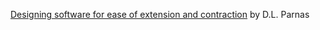 [Designing software for ease of extension and contraction](https://courses.cs.washington.edu/courses/cse503/08wi/parnas-1979.pdf) by D.L. Parnas
